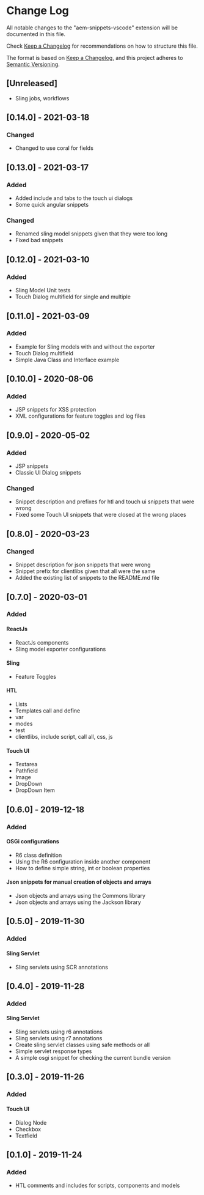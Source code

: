 # Change Log

All notable changes to the "aem-snippets-vscode" extension will be documented in this file.

Check [Keep a Changelog](http://keepachangelog.com/) for recommendations on how to structure this file.

The format is based on [Keep a Changelog](https://keepachangelog.com/en/1.0.0/),
and this project adheres to [Semantic Versioning](https://semver.org/spec/v2.0.0.html).

## [Unreleased]

- Sling jobs, workflows

## [0.14.0] - 2021-03-18
### Changed
- Changed to use coral for fields

## [0.13.0] - 2021-03-17
### Added
- Added include and tabs to the touch ui dialogs
- Some quick angular snippets

### Changed
- Renamed sling model snippets given that they were too long
- Fixed bad snippets

## [0.12.0] - 2021-03-10
### Added
- Sling Model Unit tests
- Touch Dialog multifield for single and multiple

## [0.11.0] - 2021-03-09
### Added
- Example for Sling models with and without the exporter
- Touch Dialog multifield
- Simple Java Class and Interface example

## [0.10.0] - 2020-08-06
### Added
- JSP snippets for XSS protection
- XML configurations for feature toggles and log files

## [0.9.0] - 2020-05-02
### Added
- JSP snippets
- Classic UI Dialog snippets

### Changed
- Snippet description and prefixes for htl and touch ui snippets that were wrong
- Fixed some Touch UI snippets that were closed at the wrong places

## [0.8.0] - 2020-03-23
### Changed
- Snippet description for json snippets that were wrong
- Snippet prefix for clientlibs given that all were the same
- Added the existing list of snippets to the README.md file

## [0.7.0] - 2020-03-01
### Added

#### ReactJs
- ReactJs components
- Sling model exporter configurations

#### Sling
- Feature Toggles

#### HTL

- Lists
- Templates call and define
- var
- modes
- test
- clientlibs, include script, call all, css, js

#### Touch UI
- Textarea
- Pathfield
- Image
- DropDown
- DropDown Item

## [0.6.0] - 2019-12-18
### Added

#### OSGi configurations

- R6 class definition
- Using the R6 configuration inside another component
- How to define simple string, int or boolean properties

#### Json snippets for manual creation of objects and arrays

- Json objects and arrays using the Commons library
- Json objects and arrays using the Jackson library

## [0.5.0] - 2019-11-30
### Added

#### Sling Servlet

- Sling servlets using SCR annotations

## [0.4.0] - 2019-11-28
### Added

#### Sling Servlet
- Sling servlets using r6 annotations
- Sling servlets using r7 annotations
- Create sling servlet classes using safe methods or all
- Simple servlet response types
- A simple osgi snippet for checking the current bundle version

## [0.3.0] - 2019-11-26
### Added

#### Touch UI
- Dialog Node
- Checkbox
- Textfield

## [0.1.0] - 2019-11-24
### Added

- HTL comments and includes for scripts, components and models
